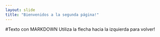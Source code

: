```yaml
---
layout: slide
title: "Bienvenidos a la segunda página!"
---
```

#Texto con MARKDOWN
Utiliza la flecha hacia la izquierda para volver!
